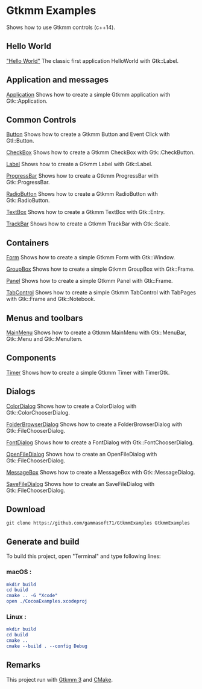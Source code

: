 
# Gtkmm Examples

Shows how to use Gtkmm controls (c++14).

## Hello World

["Hello World"](src/HelloWorld) The classic first application HelloWorld with Gtk::Label.

## Application and messages

[Application](src/Application) Shows how to create a simple Gtkmm application with Gtk::Application.

## Common Controls

[Button](src/Button) Shows how to create a Gtkmm Button and Event Click with Gtl::Button.

[CheckBox](src/CheckBox) Shows how to create a Gtkmm CheckBox with Gtk::CheckButton.

[Label](src/Label) Shows how to create a Gtkmm Label with Gtk::Label.

[ProgressBar](src/ProgressBar) Shows how to create a Gtkmm ProgressBar with Gtk::ProgressBar.

[RadioButton](src/RadioButton) Shows how to create a Gtkmm RadioButton with Gtk::RadioButton.

[TextBox](src/TextBox) Shows how to create a Gtkmm TextBox with Gtk::Entry.

[TrackBar](src/TrackBar) Shows how to create a Gtkmm TrackBar with Gtk::Scale.

## Containers

[Form](src/Form) Shows how to create a simple Gtkmm Form with Gtk::Window.

[GroupBox](src/GroupBox) Shows how to create a simple Gtkmm GroupBox with Gtk::Frame.

[Panel](src/Panel) Shows how to create a simple Gtkmm Panel with Gtk::Frame.

[TabControl](src/TabControl) Shows how to create a simple Gtkmm TabControl with TabPages with Gtk::Frame and Gtk::Notebook.

## Menus and toolbars

[MainMenu](src/MainMenu) Shows how to create a Gtkmm MainMenu with Gtk::MenuBar, Gtk::Menu and Gtk::MenuItem.

## Components

[Timer](src/Timer) Shows how to create a simple Gtkmm Timer with TimerGtk.

## Dialogs

[ColorDialog](src/ColorDialog) Shows how to create a ColorDialog with Gtk::ColorChooserDialog.

[FolderBrowserDialog](src/FolderBrowserDialog) Shows how to create a FolderBrowserDialog with Gtk::FileChooserDialog.

[FontDialog](src/FontDialog) Shows how to create a FontDialog with Gtk::FontChooserDialog.

[OpenFileDialog](src/OpenFileDialog) Shows how to create an OpenFileDialog with Gtk::FileChooserDialog.

[MessageBox](src/MessageBox) Shows how to create a MessageBox with Gtk::MessageDialog.

[SaveFileDialog](src/SaveFileDialog) Shows how to create an SaveFileDialog with Gtk::FileChooserDialog.

## Download

``` shell
git clone https://github.com/gammasoft71/GtkmmExamples GtkmmExamples
```

## Generate and build

To build this project, open "Terminal" and type following lines:

### macOS :

``` cmake
mkdir build
cd build
cmake .. -G "Xcode"
open ./CocoaExamples.xcodeproj
```


### Linux :

``` cmake
mkdir build
cd build
cmake .. 
cmake --build . --config Debug
```

## Remarks

This project run with [Gtkmm 3](https://www.gtkmm.org) and [CMake](https://cmake.org).
